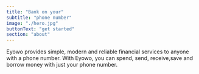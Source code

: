 ```yaml
---
title: "Bank on your"
subtitle: "phone number"
image: "./hero.jpg"
buttonText: "get started"
section: "about"
---
```


Eyowo provides simple, modern and reliable financial services to anyone with a phone number. With Eyowo, you can spend, send, receive,save and borrow money with just your phone number.
